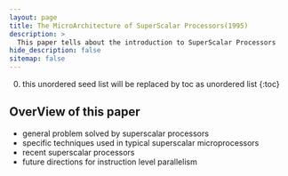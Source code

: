 ```yaml
---
layout: page
title: The MicroArchitecture of SuperScalar Processors(1995)
description: >
  This paper tells about the introduction to SuperScalar Processors
hide_description: false
sitemap: false
---
```


0. this unordered seed list will be replaced by toc as unordered list
{:toc}

## OverView of this paper
* general problem solved by superscalar processors 
* specific techniques used in typical superscalar microprocessors 
* recent superscalar processors 
* future directions for instruction level parallelism


